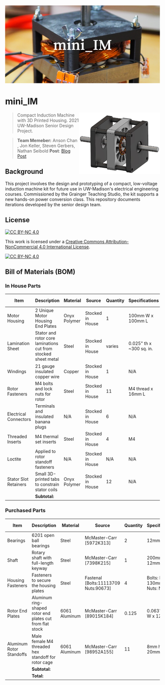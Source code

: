![animation](mini_IM.png)

# mini_IM 

> <img src="CAD/rendering/cad_p1.JPG" align="right" height="200"/>
> Compact Induction Machine with 3D Printed Housing. 2021 UW-Madison Senior Design Project.

> **Team Memeber:** Anson Chan , Jon Keller, Steven Gerbers, Nathan Seibold
> **Post**: [Blog Post](https://wchan29.github.io/portfolio/wempec_induction_3d/)



<!-- 
![animation](CAD/rendering/cad_p1.JPG)
![animation](CAD/rendering/cad_p1_assembly_animation.gif) -->




## Background
This project involves the design and prototyping of a compact, low-voltage induction machine kit for future use in UW-Madison's electrical engineering courses. Commissioned by the Grainger Teaching Studio, the kit supports a new hands-on power conversion class. This repository documents iterations developed by the senior design team.


## License
[![CC BY-NC 4.0][cc-by-nc-shield]][cc-by-nc]

This work is licensed under a
[Creative Commons Attribution-NonCommercial 4.0 International License][cc-by-nc].

[![CC BY-NC 4.0][cc-by-nc-image]][cc-by-nc]

[cc-by-nc]: https://creativecommons.org/licenses/by-nc/4.0/
[cc-by-nc-image]: https://licensebuttons.net/l/by-nc/4.0/88x31.png
[cc-by-nc-shield]: https://img.shields.io/badge/License-CC%20BY--NC%204.0-lightgrey.svg



## Bill of Materials (BOM)

### **In House Parts**
| Item                  | Description                                                    | Material     | Source           | Quantity | Specifications           | Unit Price | Total Price |
| --------------------- | -------------------------------------------------------------- | ------------ | ---------------- | -------- | ------------------------ | ---------- | ----------- |
| Motor Housing         | 2 Unique Motor Housing End Plates                              | Onyx Polymer | Stocked in House | 1        | 100mm W x 100mm L        | $25.00     | $25.00      |
| Lamination Sheet      | Stator and rotor core laminations cut from stocked sheet metal | Steel        | Stocked in House | varies   | 0.025" th x ~300 sq. in. | $5.00      | $5.00       |
| Windings              | 21 gauge insulated copper wire                                 | Copper       | Stocked in House | 1        | N/A                      | $10.00     | $10.00      |
| Rotor Fasteners       | M4 bolts and lock nuts for rotor                               | Steel        | Stocked in House | 11       | M4 thread x 16mm L       | $5.00      | $5.00       |
| Electrical Connectors | Terminals and insulated banana plugs                           | N/A          | Stocked in House | 6        | N/A                      | $0.00      | $0.00       |
| Threaded Inserts      | M4 thermal set inserts                                         | Steel        | Stocked in House | 4        | M4                       | $0.00      | $0.00       |
| Loctite               | Applied to rotor standoff fasteners                            | N/A          | Stocked in House | N/A      | N/A                      | $0.00      | $0.00       |
| Stator Slot Retainers | Small 3D-printed tabs to constrain stator coils                | Onyx Polymer | Stocked in House | 12       | N/A                      | $0.00      | $0.00       |
|                       | **Subtotal:**                                                  |              |                  |          |                          |            | **$45.00**  |

### **Purchased Parts** 
| Item                     | Description                                               | Material      | Source                               | Quantity | Specifications                      | Unit Price | Total Price |
| ------------------------ | --------------------------------------------------------- | ------------- | ------------------------------------ | -------- | ----------------------------------- | ---------- | ----------- |
| Bearings                 | 6201 open ball bearings                                   | Steel         | McMaster-Carr [5972K313]             | 2        | 12mm ID                             | $6.06      | $12.12      |
| Shaft                    | Rotary shaft with full-length keyway                      | Steel         | McMaster-Carr [7398K215]             | 1        | 200mm L x 12mm OD                   | $13.93     | $13.93      |
| Housing Fasteners        | Fasteners to secure the housing plates                    | Steel         | Fastenal [Bolts:11113709 Nuts:90673] | 4        | Bolts: M6-1 x 130mm L<br>Nuts: M6-1 | $2.40      | $9.60       |
| Rotor End Plates         | Aluminum ring-shaped rotor end plates cut from flat stock | 6061 Aluminum | McMaster-Carr [89015K184]            | 0.125    | 0.063" th x 6" W x 12" L            | $11.53     | $1.44       |
| Aluminum Rotor Standoffs | Male female M4 threaded hex standoff for rotor cage       | 6061 Aluminum | McMaster-Carr [98952A155]            | 11       | 8mm hex x 20mm L                    | $1.62      | $17.82      |
|                          | **Subtotal:**                                             |               |                                      |          |                                     |            | **$54.91**  |
|                          | **Total:**                                                |               |                                      |          |                                     |            | **$99.91**  |